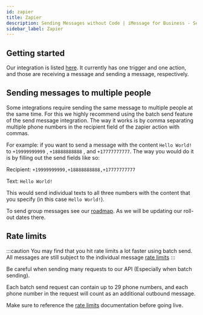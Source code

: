 ```yaml
---
id: zapier
title: Zapier
description: Sending Messages without Code | iMessage for Business - Sendblue
sidebar_label: Zapier
---
```


## Getting started

Our integration is listed [here](https://zapier.com/apps/sendblue/integrations). It currently has one trigger and one action, and those are receiving a message and sending a message, respectively.

## Sending messages to multiple people

Some integrations require sending the same message to multiple people at the same time. For this we highly recommend using the batch send feature of the send message integration. The way it works is by comma separating multiple phone numbers in the recipient field of the zapier action with commas.

For example: if you want to send a message with the content `Hello World!` to `+19999999999` , `+18888888888` , and `+17777777777`. The way you would do it is by filling out the send fields like so:

Recipient: `+19999999999,+18888888888,+17777777777`

Text: `Hello World!`

This would send individual texts to all three numbers with the content that you specify (in this case `Hello World!`).

To send group messages see our [roadmap](/docs/roadmap). As we will be updating our roll-out dates there.

<!-- See the [batch send](/docs/batch) documentation for more detailed information on the api. -->

## Rate limits

:::caution
You may find that you hit rate limits a lot faster using batch send. All messages are still subject to the individual message [rate limits](/docs/message-limits)
:::

Be careful when sending many requests to our API (Especially when batch sending).

Each batch send request can contain up to 29 phone numbers, and each phone number in the request will count as an additional outbound message.

Make sure to reference the [rate limits](/docs/message-limits) documentation before going live.
